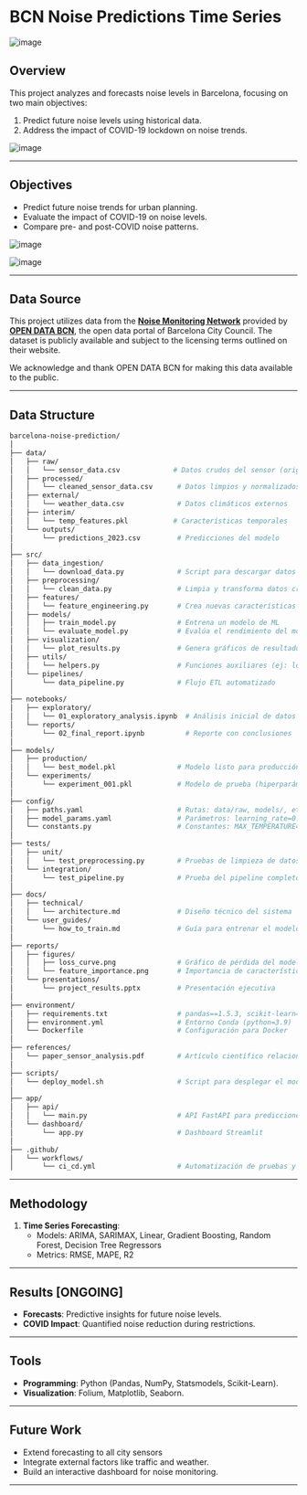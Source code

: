 # BCN Noise Predictions Time Series
![image](https://github.com/user-attachments/assets/b833be16-b936-4133-a35f-fc082f52df1f)

## Overview

This project analyzes and forecasts noise levels in Barcelona, focusing on two main objectives:

   1. Predict future noise levels using historical data.
   2. Address the impact of COVID-19 lockdown on noise trends.
     
![image](https://github.com/user-attachments/assets/0bb6c886-3ebd-4205-a828-84005ac59333)

---

## Objectives

- Predict future noise trends for urban planning.
- Evaluate the impact of COVID-19 on noise levels.
- Compare pre- and post-COVID noise patterns.

![image](https://github.com/user-attachments/assets/d60656c2-34c5-4312-8e2b-05163c169e7e)

![image](https://github.com/user-attachments/assets/3d5b70ac-ebb1-441a-8cb6-d317e3c5c141)

---

## Data Source

This project utilizes data from the **[Noise Monitoring Network](https://opendata-ajuntament.barcelona.cat/data/en/dataset/xarxasoroll-equipsmonitor-dades)** provided by **[OPEN DATA BCN](https://opendata-ajuntament.barcelona.cat/en/)**, the open data portal of Barcelona City Council. The dataset is publicly available and subject to the licensing terms outlined on their website.

We acknowledge and thank OPEN DATA BCN for making this data available to the public.

---

## Data Structure

```bash 
barcelona-noise-prediction/
│
├── data/
│   ├── raw/
│   │   └── sensor_data.csv             # Datos crudos del sensor (original)
│   ├── processed/
│   │   └── cleaned_sensor_data.csv      # Datos limpios y normalizados
│   ├── external/
│   │   └── weather_data.csv             # Datos climáticos externos
│   ├── interim/
│   │   └── temp_features.pkl           # Características temporales
│   └── outputs/
│       └── predictions_2023.csv         # Predicciones del modelo
│
├── src/
│   ├── data_ingestion/
│   │   └── download_data.py             # Script para descargar datos de una API
│   ├── preprocessing/
│   │   └── clean_data.py                # Limpia y transforma datos crudos
│   ├── features/
│   │   └── feature_engineering.py       # Crea nuevas características
│   ├── models/
│   │   ├── train_model.py               # Entrena un modelo de ML
│   │   └── evaluate_model.py            # Evalúa el rendimiento del modelo
│   ├── visualization/
│   │   └── plot_results.py              # Genera gráficos de resultados
│   ├── utils/
│   │   └── helpers.py                   # Funciones auxiliares (ej: logger)
│   └── pipelines/
│       └── data_pipeline.py             # Flujo ETL automatizado
│
├── notebooks/
│   ├── exploratory/
│   │   └── 01_exploratory_analysis.ipynb  # Análisis inicial de datos
│   └── reports/
│       └── 02_final_report.ipynb          # Reporte con conclusiones
│
├── models/
│   ├── production/
│   │   └── best_model.pkl               # Modelo listo para producción
│   └── experiments/
│       └── experiment_001.pkl           # Modelo de prueba (hiperparámetros)
│
├── config/
│   ├── paths.yaml                       # Rutas: data/raw, models/, etc.
│   ├── model_params.yaml                # Parámetros: learning_rate=0.01, epochs=100
│   └── constants.py                     # Constantes: MAX_TEMPERATURE=100
│
├── tests/
│   ├── unit/
│   │   └── test_preprocessing.py        # Pruebas de limpieza de datos
│   └── integration/
│       └── test_pipeline.py             # Prueba del pipeline completo
│
├── docs/
│   ├── technical/
│   │   └── architecture.md              # Diseño técnico del sistema
│   └── user_guides/
│       └── how_to_train.md              # Guía para entrenar el modelo
│
├── reports/
│   ├── figures/
│   │   ├── loss_curve.png               # Gráfico de pérdida del modelo
│   │   └── feature_importance.png       # Importancia de características
│   └── presentations/
│       └── project_results.pptx         # Presentación ejecutiva
│
├── environment/
│   ├── requirements.txt                 # pandas==1.5.3, scikit-learn==1.2.2
│   ├── environment.yml                  # Entorno Conda (python=3.9)
│   └── Dockerfile                       # Configuración para Docker
│
├── references/
│   └── paper_sensor_analysis.pdf        # Artículo científico relacionado
│
├── scripts/
│   └── deploy_model.sh                  # Script para desplegar el modelo
│
├── app/
│   ├── api/
│   │   └── main.py                      # API FastAPI para predicciones
│   └── dashboard/
│       └── app.py                       # Dashboard Streamlit
│
├── .github/
│   └── workflows/
│       └── ci_cd.yml                    # Automatización de pruebas y despliegue
```
---

## Methodology

1. **Time Series Forecasting**:
   - Models: ARIMA, SARIMAX, Linear, Gradient Boosting, Random Forest, Decision Tree Regressors
   - Metrics: RMSE, MAPE, R2

---

## Results [ONGOING]

- **Forecasts**: Predictive insights for future noise levels.
- **COVID Impact**: Quantified noise reduction during restrictions.

---

## Tools

- **Programming**: Python (Pandas, NumPy, Statsmodels, Scikit-Learn).
- **Visualization**: Folium, Matplotlib, Seaborn.

---

## Future Work

- Extend forecasting to all city sensors
- Integrate external factors like traffic and weather.
- Build an interactive dashboard for noise monitoring.

---

